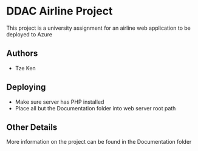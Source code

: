 # DDAC Airline Project
This project is a university assignment for an airline web application to be deployed to Azure

## Authors
- Tze Ken

## Deploying
- Make sure server has PHP installed
- Place all but the Documentation folder into web server root path

## Other Details
More information on the project can be found in the Documentation folder
